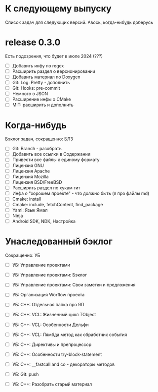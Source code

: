 # К следующему выпуску

Список задач для следующих версий. Авось, когда-нибудь доберусь

# release 0.3.0

Есть подозрения, что будет в июле 2024 (???)

- [ ] Добавить инфу по regex
- [ ] Расширить раздел о версионировании
- [ ] Добавить материал по Doxygen
- [ ] Git: Log: Pretty - дополнить
- [ ] Git: Hooks: pre-commit
- [ ] Немного о JSON
- [ ] Расширение инфы о CMake
- [ ] MIT: расширить и дополнить

# Когда-нибудь

Бэклог задач, сокращенно: БЛЗ

- [ ] Git: Branch - разобрать
- [ ] Добавить все ссылки в Содержании
- [ ] Привести все файлы к единому формату
- [ ] Лицензия GNU
- [ ] Лицензия Apache
- [ ] Лицензия Mozilla
- [ ] Лицензия BSD/FreeBSD
- [ ] Расширить раздел по хукам гит
- [ ] Инфа о "хорошем проекте" - что должно быть (я про файлы md)
- [ ] Cmake: install
- [ ] Cmake: include, fetchContent, find_package
- [ ] Yaml: Язык Ямал
- [ ] Ninja
- [ ] Android SDK, NDK, Настройка

# Унаследованный бэклог

Сокращенно: УБ

- [ ] УБ: Управление проектами
- [ ] УБ: Управление проектами: Бэклог
- [ ] УБ: Управление проектами: Свои заметки и предложения
- [ ] УБ: Организация Worflow проекта
- [ ] УБ: C++: Отдельная папка про ЯП
- [ ] УБ: C++: VCL: Жизненный цикл TObject
- [ ] УБ: C++: VCL: Особенности Дельфи
- [ ] УБ: C++: VCL: Лямбда метод как обработчик события
- [ ] УБ: C++: Директивы и препроцессор
- [ ] УБ: C++: Особенности try-block-statement
- [ ] УБ: C++: __fastcall and co - декораторы методов
- [ ] УБ: Git: push
- [ ] УБ: C++: Разобрать старый материал

